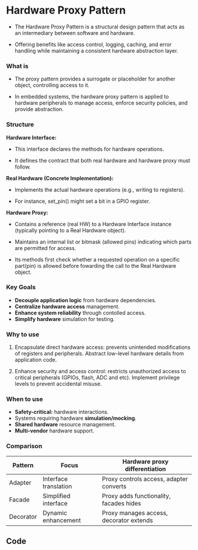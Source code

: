 # Hardware Proxy Pattern

- The Hardware Proxy Pattern is a structural design pattern
that acts as an intermediary between software and hardware.

- Offering benefits like access control, logging, caching,
and error handling while maintaining a consistent hardware
abstraction layer.

### What is

- The proxy pattern provides a surrogate or placeholder for
another object, controlling access to it.

- In embedded systems, the hardware proxy pattern is applied
to hardware peripherals to manage access, enforce security policies,
and provide abstraction.

### Structure

**Hardware Interface:**

- This interface declares the methods for hardware operations.

- It defines the contract that both real hardware and hardware
proxy must follow.

**Real Hardware (Concrete Implementation):**

- Implements the actual hardware operations (e.g., writing to
registers).

- For instance, set_pin() might set a bit in a GPIO register.

**Hardware Proxy:**

- Contains a reference (real HW) to a Hardware Interface instance
(typically pointing to a Real Hardware object).

- Maintains an internal list or bitmask (allowed pins) indicating
which parts are permitted for access.

- Its methods first check whether a requested operation on a specific
part(pin) is allowed before fowarding the call to the Real Hardware object.

### Key Goals

- **Decouple application logic** from hardware dependencies.
- **Centralize hardware access** management.
- **Enhance system reliability** through contolled access.
- **Simplify hardware** simulation for testing.

### Why to use

1. Encapsulate direct hardware access: prevents unintended modifications
of registers and peripherals. Abstract low-level hardware details from
application code.

2. Enhance security and access control: restricts unauthorized access to
critical peripherals (GPIOs, flash, ADC and etc). Implement privilege levels
to prevent accidental misuse.

### When to use

- **Safety-critical:** hardware interactions.
- Systems requiring hardware **simulation/mocking**.
- **Shared hardware** resource management.
- **Multi-vendor** hardware support.

### Comparison

| Pattern | Focus | Hardware proxy differentiation |
| --- | --- | --- |
| Adapter   | Interface translation   | Proxy controls access, adapter converts |
| Facade    | Simplified interface    | Proxy adds functionality, facades hides |
| Decorator | Dynamic enhancement     | Proxy manages access, decorator extends |

## Code
